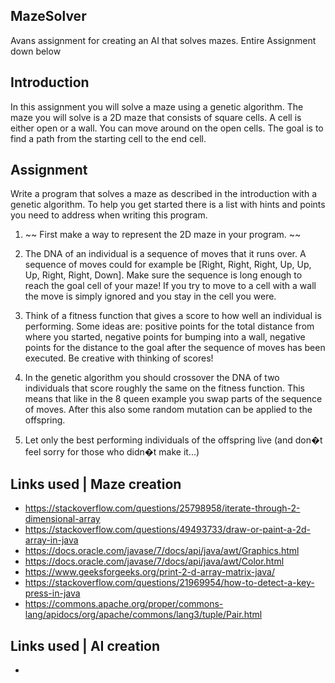 
## MazeSolver
Avans assignment for creating an AI that solves mazes.
Entire Assignment down below

## Introduction
In this assignment you will solve a maze using a genetic algorithm. The maze you will solve is a 2D maze that consists of square cells. A cell is either open or a wall. You can move around on the open cells. The goal is to find a path from the starting cell to the end cell.

## Assignment
Write a program that solves a maze as described in the introduction with a genetic algorithm. To help you get started there is a list with hints and points you need to address when writing this program.

1.  ~~ First make a way to represent the 2D maze in your program. ~~
    
2.  The DNA of an individual is a sequence of moves that it runs over. A sequence of moves could for example be [Right, Right, Right, Up, Up, Up, Right, Right, Down]. Make sure the sequence is long enough to reach the goal cell of your maze! If you try to move to a cell with a wall the move is simply ignored and you stay in the cell you were.
    
3.  Think of a fitness function that gives a score to how well an individual is performing. Some ideas are: positive points for the total distance from where you started, negative points for bumping into a wall, negative points for the distance to the goal after the sequence of moves has been executed. Be creative with thinking of scores!
    
4.  In the genetic algorithm you should crossover the DNA of two individuals that score roughly the same on the fitness function. This means that like in the 8 queen example you swap parts of the sequence of moves. After this also some random mutation can be applied to the offspring.
    
5.  Let only the best performing individuals of the offspring live (and don�t feel sorry for those who didn�t make it...)

## Links used | Maze creation
- https://stackoverflow.com/questions/25798958/iterate-through-2-dimensional-array
- https://stackoverflow.com/questions/49493733/draw-or-paint-a-2d-array-in-java
- https://docs.oracle.com/javase/7/docs/api/java/awt/Graphics.html
- https://docs.oracle.com/javase/7/docs/api/java/awt/Color.html
- https://www.geeksforgeeks.org/print-2-d-array-matrix-java/
- https://stackoverflow.com/questions/21969954/how-to-detect-a-key-press-in-java
- https://commons.apache.org/proper/commons-lang/apidocs/org/apache/commons/lang3/tuple/Pair.html

## Links used | AI creation
 - 